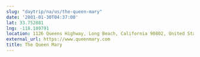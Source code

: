 ```yaml
---
slug: "daytrip/na/us/the-queen-mary"
date: '2001-01-30T04:37:00'
lat: 33.752881
lng: -118.189791
location: 1126 Queens Highway, Long Beach, California 90802, United States
external_url: https://www.queenmary.com
title: The Queen Mary
---
```




